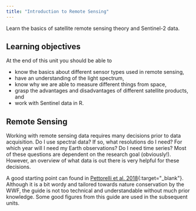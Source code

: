 ```yaml
---
title: "Introduction to Remote Sensing"
---
```


Learn the basics of satellite remote sensing theory and Sentinel-2 data.

<!--more-->


## Learning objectives
At the end of this unit you should be able to

* know the basics about different sensor types used in remote sensing,
* have an understanding of the light spectrum,
* know why we are able to measure different things from space, 
* grasp the advantages and disadvantages of different satellite products, and
* work with Sentinel data in R.



## Remote Sensing

Working with remote sensing data requires many decisions prior to data acquisition.
Do I use spectral data? If so, what resolutions do I need? For which year will I need my Earth observations?
Do I need time series? Most of these questions are dependent on the research goal (obviously!).
However, an overview of what data is out there is very helpful for these decisions.

A good starting point can found in [Pettorelli et al. 2018](https://www.researchgate.net/publication/324537528_Conservation_Technology_Series_Issue_4_SATELLITE_REMOTE_SENSING_FOR_CONSERVATION){:target="_blank"}.
Although it is a bit wordy and tailored towards nature conservation by the WWF, the guide is not too technical and understandable without much prior knowledge.
Some good figures from this guide are used in the subsequent units.

